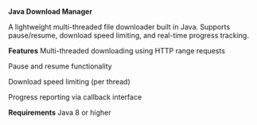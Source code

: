 __Java Download Manager__

A lightweight multi-threaded file downloader built in Java. Supports pause/resume, download speed limiting, and real-time progress tracking.

**Features**
Multi-threaded downloading using HTTP range requests

Pause and resume functionality

Download speed limiting (per thread)

Progress reporting via callback interface

**Requirements**
Java 8 or higher